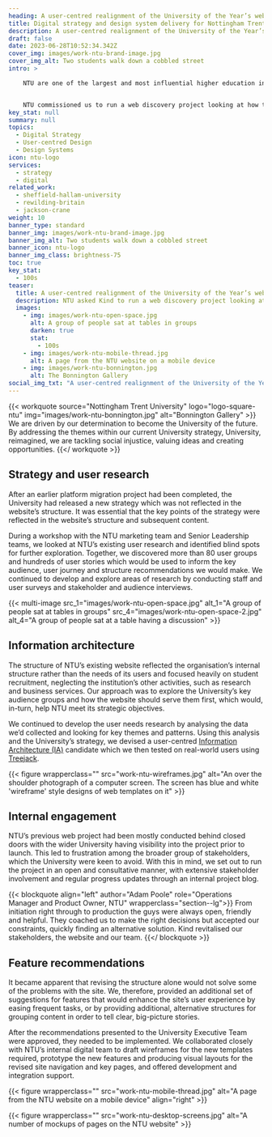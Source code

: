 ```yaml
---
heading: A user-centred realignment of the University of the Year’s website
title: Digital strategy and design system delivery for Nottingham Trent University - Kind
description: A user-centred realignment of the University of the Year’s website
draft: false
date: 2023-06-28T10:52:34.342Z
cover_img: images/work-ntu-brand-image.jpg
cover_img_alt: Two students walk down a cobbled street
intro: >

    NTU are one of the largest and most influential higher education institutions in the UK and the second most sustainable university in the world. A university that opens its arms to all, they were the first to sign up to the Government’s social mobility pledge, demonstrating a commitment to improving the prospects of young people from disadvantaged backgrounds.


    NTU commissioned us to run a web discovery project looking at how their primary website should be structured to be more relevant to the needs of the University’s external and internal audiences, while still reflecting NTU strategy, key messages and unique position.
key_stat: null
summary: null
topics:
  - Digital Strategy
  - User-centred Design
  - Design Systems
icon: ntu-logo
services:
  - strategy
  - digital
related_work:
  - sheffield-hallam-university
  - rewilding-britain
  - jackson-crane
weight: 10
banner_type: standard
banner_img: images/work-ntu-brand-image.jpg
banner_img_alt: Two students walk down a cobbled street
banner_icon: ntu-logo
banner_img_class: brightness-75
toc: true
key_stat:
  - 100s
teaser:
  title: A user-centred realignment of the University of the Year’s website
  description: NTU asked Kind to run a web discovery project looking at how their primary website should be structured to be more relevant to the needs of their audiences.
  images:
    - img: images/work-ntu-open-space.jpg
      alt: A group of people sat at tables in groups
      darken: true
      stat:
        - 100s
    - img: images/work-ntu-mobile-thread.jpg
      alt: A page from the NTU website on a mobile device
    - img: images/work-ntu-bonnington.jpg
      alt: The Bonnington Gallery
social_img_txt: "A user-centred realignment of the University of the Year’s website"
---
```


{{< workquote source="Nottingham Trent University" logo="logo-square-ntu" img="images/work-ntu-bonnington.jpg" alt="Bonnington Gallery" >}}
We are driven by our determination to become the University of the future. By addressing the themes within our current University strategy, University, reimagined, we are tackling social injustice, valuing ideas and creating opportunities.
{{</ workquote >}}

<!-- Our challenge was to improve the structure and journey for the multitude of user groups that frequent ntu.ac.uk and help them build a website that reflects the wide-ranging activities the University is known for. -->



<!-- Text left -->
<div class="w-full grid grid-cols-12 gap-x-2.5 gap-y-6 lg:gap-6 xl:gap-8">
  <div class="prose col-span-full lg:col-span-8">

  ## Strategy and user research

  After an earlier platform migration project had been completed, the University had released a new strategy which was not reflected in the website’s structure. It was essential that the key points of the strategy were reflected in the website’s structure and subsequent content.

  During a workshop with the NTU marketing team and Senior Leadership teams, we looked at NTU’s existing user research and identified blind spots for further exploration. Together, we discovered more than 80 user groups and hundreds of user stories which would be used to inform the key audience, user journey and structure recommendations we would make. We continued to develop and explore areas of research by conducting staff and user surveys and stakeholder and audience interviews.

  </div>
</div>

{{< multi-image
  src_1="images/work-ntu-open-space.jpg" alt_1="A group of people sat at tables in groups"
  src_4="images/work-ntu-open-space-2.jpg" alt_4="A group of people sat at a table having a discussion" >}}



<!-- Text right -->
<div class="w-full grid grid-cols-12 gap-x-2.5 gap-y-6 lg:gap-6 xl:gap-8">
  <div class="prose col-span-full lg:col-span-8 lg:col-start-5">

  ## Information architecture

  The structure of NTU’s existing website reflected the organisation’s internal structure rather than the needs of its users and focused heavily on student recruitment, neglecting the institution’s other activities, such as research and business services. Our approach was to explore the University’s key audience groups and how the website should serve them first, which would, in-turn, help NTU meet its strategic objectives.

  We continued to develop the user needs research by analysing the data we’d collected and looking for key themes and patterns. Using this analysis and the University’s strategy, we devised a user-centred [Information Architecture (IA)](https://en.wikipedia.org/wiki/Information_architecture) candidate which we then tested on real-world users using [Treejack](https://www.optimalworkshop.com/treejack).

  </div>
</div>

{{< figure wrapperclass="" src="work-ntu-wireframes.jpg" alt="An over the shoulder photograph of a computer screen. The screen has blue and white 'wireframe' style designs of web templates on it" >}}

<!-- Text left -->
<div class="w-full grid grid-cols-12 gap-x-2.5 gap-y-6 lg:gap-6 xl:gap-8">
  <div class="prose col-span-full lg:col-span-8">

  ## Internal engagement

  NTU’s previous web project had been mostly conducted behind closed doors with the wider University having visibility into the project prior to launch. This led to frustration among the broader group of stakeholders, which the University were keen to avoid. With this in mind, we set out to run the project in an open and consultative manner, with extensive stakeholder involvement and regular progress updates through an internal project blog.

  </div>
</div>

{{< blockquote align="left" author="Adam Poole" role="Operations Manager and Product Owner, NTU" wrapperclass="section--lg">}}
From initiation right through to production the guys were always open, friendly and helpful. They coached us to make the right decisions but accepted our constraints, quickly finding an alternative solution. Kind revitalised our stakeholders, the website and our team.
{{</ blockquote >}}

<!-- Text right -->
<div class="w-full grid grid-cols-12 gap-x-2.5 gap-y-6 lg:gap-6 xl:gap-8">
  <div class="prose col-span-full lg:col-span-8 lg:col-start-5">

  ## Feature recommendations

  It became apparent that revising the structure alone would not solve some of the problems with the site. We, therefore, provided an additional set of suggestions for features that would enhance the site’s user experience by easing frequent tasks, or by providing additional, alternative structures for grouping content in order to tell clear, big-picture stories.

  After the recommendations presented to the University Executive Team were approved, they needed to be implemented. We collaborated closely with NTU’s internal digital team to draft wireframes for the new templates required, prototype the new features and producing visual layouts for the revised site navigation and key pages, and offered development and integration support.

  </div>
</div>

{{< figure wrapperclass="" src="work-ntu-mobile-thread.jpg" alt="A page from the NTU website on a mobile device" align="right" >}}


{{< figure wrapperclass="" src="work-ntu-desktop-screens.jpg" alt="A number of mockups of pages on the NTU website" >}}